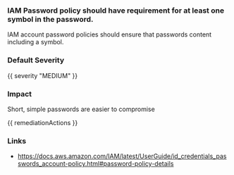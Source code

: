 
### IAM Password policy should have requirement for at least one symbol in the password.

IAM account password policies should ensure that passwords content including a symbol.

### Default Severity
{{ severity "MEDIUM" }}

### Impact
Short, simple passwords are easier to compromise

<!-- DO NOT CHANGE -->
{{ remediationActions }}

### Links
- https://docs.aws.amazon.com/IAM/latest/UserGuide/id_credentials_passwords_account-policy.html#password-policy-details
        